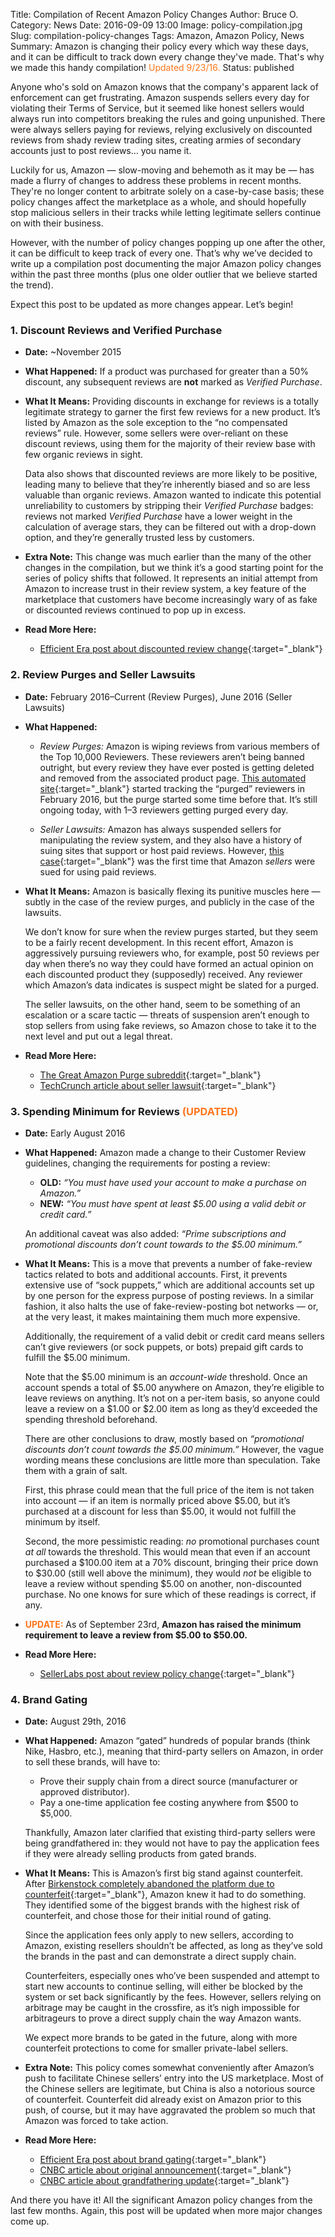 Title: Compilation of Recent Amazon Policy Changes
Author: Bruce O.
Category: News
Date: 2016-09-09 13:00
Image: policy-compilation.jpg
Slug: compilation-policy-changes
Tags: Amazon, Amazon Policy, News
Summary: Amazon is changing their policy every which way these days, and it can be difficult to track down every change they've made. That's why we made this handy compilation! <font color="FF751A">Updated 9/23/16.</font>
Status: published

Anyone who's sold on Amazon knows that the company's apparent lack of enforcement can get frustrating. Amazon suspends sellers every day for violating their Terms of Service, but it seemed like honest sellers would always run into competitors breaking the rules and going unpunished. There were always sellers paying for reviews, relying exclusively on discounted reviews from shady review trading sites, creating armies of secondary accounts just to post reviews… you name it.

Luckily for us, Amazon — slow-moving and behemoth as it may be — has made a flurry of changes to address these problems in recent months. They're no longer content to arbitrate solely on a case-by-case basis; these policy changes affect the marketplace as a whole, and should hopefully stop malicious sellers in their tracks while letting legitimate sellers continue on with their business. 

However, with the number of policy changes popping up one after the other, it can be difficult to keep track of every one. That’s why we’ve decided to write up a compilation post documenting the major Amazon policy changes within the past three months (plus one older outlier that we believe started the trend). 

Expect this post to be updated as more changes appear. Let’s begin!

### 1. Discount Reviews and Verified Purchase

* **Date:** ~November 2015

* **What Happened:** If a product was purchased for greater than a 50% discount, any subsequent reviews are **not** marked as *Verified Purchase*. 

* **What It Means:** Providing discounts in exchange for reviews is a totally legitimate strategy to garner the first few reviews for a new product. It’s listed by Amazon as the sole exception to the “no compensated reviews” rule. However, some sellers were over-reliant on these discount reviews, using them for the majority of their review base with few organic reviews in sight.  

	Data also shows that discounted reviews are more likely to be positive, leading many to believe that they’re inherently biased and so are less valuable than organic reviews. Amazon wanted to indicate this potential unreliability to customers by stripping their *Verified Purchase* badges: reviews not marked *Verified Purchase* have a lower weight in the calculation of average stars, they can be filtered out with a drop-down option, and they’re generally trusted less by customers.

* **Extra Note:** This change was much earlier than the many of the other changes in the compilation, but we think it’s a good starting point for the series of policy shifts that followed. It represents an initial attempt from Amazon to increase trust in their review system, a key feature of the marketplace that customers have become increasingly wary of as fake or discounted reviews continued to pop up in excess.

* **Read More Here:** 
	* [Efficient Era post about discounted review change](https://efficientera.com/blog/2016/07/amazons-discounted-review-change-what-it-means.html){:target="_blank"}

### 2. Review Purges and Seller Lawsuits

* **Date:** February 2016–Current (Review Purges), June 2016 (Seller Lawsuits)
* **What Happened:**  
	* *Review Purges:* Amazon is wiping reviews from various members of the Top 10,000 Reviewers. These reviewers aren’t being banned outright, but every review they have ever posted is getting deleted and removed from the associated product page. [This automated site](https://www.reddit.com/r/thegreatamazonpurge){:target="_blank"} started tracking the “purged” reviewers in February 2016, but the purge started some time before that. It’s still ongoing today, with 1–3 reviewers getting purged every day.  
	
	* *Seller Lawsuits:* Amazon has always suspended sellers for manipulating the review system, and they also have a history of suing sites that support or host paid reviews. However, [this case](https://techcrunch.com/2016/06/01/amazon-sues-sellers-for-buying-fake-reviews/){:target="_blank"} was the first time that Amazon *sellers* were sued for using paid reviews.  


* **What It Means:** Amazon is basically flexing its punitive muscles here — subtly in the case of the review purges, and publicly in the case of the lawsuits. 

	We don’t know for sure when the review purges started, but they seem to be a fairly recent development. In this recent effort, Amazon is aggressively pursuing reviewers who, for example, post 50 reviews per day when there’s no way they could have formed an actual opinion on each discounted product they (supposedly) received. Any reviewer which Amazon’s data indicates is suspect might be slated for a purged. 

	The seller lawsuits, on the other hand, seem to be something of an escalation or a scare tactic — threats of suspension aren’t enough to stop sellers from using fake reviews, so Amazon chose to take it to the next level and put out a legal threat.

* **Read More Here:**
	* [The Great Amazon Purge subreddit](https://www.reddit.com/r/thegreatamazonpurge){:target="_blank"}
	* [TechCrunch article about seller lawsuit](https://techcrunch.com/2016/06/01/amazon-sues-sellers-for-buying-fake-reviews/){:target="_blank"} 

### 3. Spending Minimum for Reviews <font color="FF751A">(UPDATED)</font>

* **Date:** Early August 2016

* **What Happened:** Amazon made a change to their Customer Review guidelines, changing the requirements for posting a review:
	* **OLD:** *“You must have used your account to make a purchase on Amazon.”*
	* **NEW:** *“You must have spent at least $5.00 using a valid debit or credit card.”*  
	
	An additional caveat was also added: *“Prime subscriptions and promotional discounts don’t count towards to the $5.00 minimum.”*

* **What It Means:** This is a move that prevents a number of fake-review tactics related to bots and additional accounts. First, it prevents extensive use of “sock puppets,” which are additional accounts set up by one person for the express purpose of posting reviews. In a similar fashion, it also halts the use of fake-review-posting bot networks — or, at the very least, it makes maintaining them much more expensive.  

	Additionally, the requirement of a valid debit or credit card means sellers can’t give reviewers (or sock puppets, or bots) prepaid gift cards to fulfill the $5.00 minimum.

	Note that the $5.00 minimum is an *account-wide* threshold. Once an account spends a total of $5.00 anywhere on Amazon, they’re eligible to leave reviews on anything. It’s not on a per-item basis, so anyone could leave a review on a $1.00 or $2.00 item as long as they’d exceeded the spending threshold beforehand.

	There are other conclusions to draw, mostly based on *“promotional discounts don’t count towards the $5.00 minimum.”* However, the vague wording means these conclusions are little more than speculation. Take them with a grain of salt. 

	First, this phrase could mean that the full price of the item is not taken into account — if an item is normally priced above $5.00, but it’s purchased at a discount for less than $5.00, it would not fulfill the minimum by itself. 

	Second, the more pessimistic reading: *no* promotional purchases count *at all* towards the threshold. This would mean that even if an account purchased a $100.00 item at a 70% discount, bringing their price down to $30.00 (still well above the minimum), they would *not* be eligible to leave a review without spending $5.00 on another, non-discounted purchase. No one knows for sure which of these readings is correct, if any.

* <font color="FF751A">**UPDATE:**</font> As of September 23rd, **Amazon has raised the minimum requirement to leave a review from $5.00 to $50.00.**

* **Read More Here:** 
	* [SellerLabs post about review policy change](https://www.sellerlabs.com/blog/amazon-shopper-review-policy-update-august-2-2016/){:target="_blank"}

### 4. Brand Gating

* **Date:** August 29th, 2016

* **What Happened:** Amazon “gated” hundreds of popular brands (think Nike, Hasbro, etc.), meaning that third-party sellers on Amazon, in order to sell these brands, will have to:  

	* Prove their supply chain from a direct source (manufacturer or approved distributor).
	* Pay a one-time application fee costing anywhere from $500 to $5,000.  

	Thankfully, Amazon later clarified that existing third-party sellers were being grandfathered in: they would not have to pay the application fees if they were already selling products from gated brands.

* **What It Means:** This is Amazon’s first big stand against counterfeit. After [Birkenstock completely abandoned the platform due to counterfeit](http://www.cnbc.com/2016/07/20/birkenstock-quits-amazon-in-us-after-counterfeit-surge.html){:target="_blank"}, Amazon knew it had to do something. They identified some of the biggest brands with the highest risk of counterfeit, and chose those for their initial round of gating.

	Since the application fees only apply to new sellers, according to Amazon, existing resellers shouldn’t be affected, as long as they’ve sold the brands in the past and can demonstrate a direct supply chain. 

	Counterfeiters, especially ones who’ve been suspended and attempt to start new accounts to continue selling, will either be blocked by the system or set back significantly by the fees. However, sellers relying on arbitrage may be caught in the crossfire, as it’s nigh impossible for arbitrageurs to prove a direct supply chain the way Amazon wants.

	We expect more brands to be gated in the future, along with more counterfeit protections to come for smaller private-label sellers.

* **Extra Note:** This policy comes somewhat conveniently after Amazon’s push to facilitate Chinese sellers’ entry into the US marketplace. Most of the Chinese sellers are legitimate, but China is also a notorious source of counterfeit. Counterfeit did already exist on Amazon prior to this push, of course, but it may have aggravated the problem so much that Amazon was forced to take action.

* **Read More Here:** 
	* [Efficient Era post about brand gating](https://efficientera.com/blog/2016/09/amazon-brand-gating.html){:target="_blank"}
	* [CNBC article about original announcement](http://www.cnbc.com/2016/08/29/amazons-plan-to-fight-counterfeiters-will-cost-legit-sellers-a-ton.html){:target="_blank"}
	* [CNBC article about grandfathering update](http://www.cnbc.com/2016/09/02/amazon-says-new-1500-selling-fees-wont-apply-to-existing-merchants.html){:target="_blank"} 

And there you have it! All the significant Amazon policy changes from the last few months. Again, this post will be updated when more major changes come up. 
